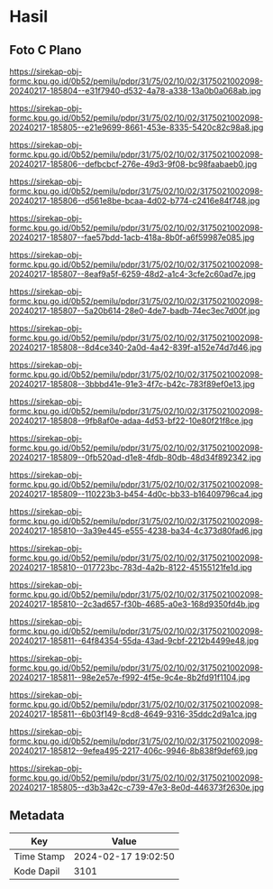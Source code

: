 # Hasil

## Foto C Plano

https://sirekap-obj-formc.kpu.go.id/0b52/pemilu/pdpr/31/75/02/10/02/3175021002098-20240217-185804--e31f7940-d532-4a78-a338-13a0b0a068ab.jpg

https://sirekap-obj-formc.kpu.go.id/0b52/pemilu/pdpr/31/75/02/10/02/3175021002098-20240217-185805--e21e9699-8661-453e-8335-5420c82c98a8.jpg

https://sirekap-obj-formc.kpu.go.id/0b52/pemilu/pdpr/31/75/02/10/02/3175021002098-20240217-185806--defbcbcf-276e-49d3-9f08-bc98faabaeb0.jpg

https://sirekap-obj-formc.kpu.go.id/0b52/pemilu/pdpr/31/75/02/10/02/3175021002098-20240217-185806--d561e8be-bcaa-4d02-b774-c2416e84f748.jpg

https://sirekap-obj-formc.kpu.go.id/0b52/pemilu/pdpr/31/75/02/10/02/3175021002098-20240217-185807--fae57bdd-1acb-418a-8b0f-a6f59987e085.jpg

https://sirekap-obj-formc.kpu.go.id/0b52/pemilu/pdpr/31/75/02/10/02/3175021002098-20240217-185807--8eaf9a5f-6259-48d2-a1c4-3cfe2c60ad7e.jpg

https://sirekap-obj-formc.kpu.go.id/0b52/pemilu/pdpr/31/75/02/10/02/3175021002098-20240217-185807--5a20b614-28e0-4de7-badb-74ec3ec7d00f.jpg

https://sirekap-obj-formc.kpu.go.id/0b52/pemilu/pdpr/31/75/02/10/02/3175021002098-20240217-185808--8d4ce340-2a0d-4a42-839f-a152e74d7d46.jpg

https://sirekap-obj-formc.kpu.go.id/0b52/pemilu/pdpr/31/75/02/10/02/3175021002098-20240217-185808--3bbbd41e-91e3-4f7c-b42c-783f89ef0e13.jpg

https://sirekap-obj-formc.kpu.go.id/0b52/pemilu/pdpr/31/75/02/10/02/3175021002098-20240217-185808--9fb8af0e-adaa-4d53-bf22-10e80f21f8ce.jpg

https://sirekap-obj-formc.kpu.go.id/0b52/pemilu/pdpr/31/75/02/10/02/3175021002098-20240217-185809--0fb520ad-d1e8-4fdb-80db-48d34f892342.jpg

https://sirekap-obj-formc.kpu.go.id/0b52/pemilu/pdpr/31/75/02/10/02/3175021002098-20240217-185809--110223b3-b454-4d0c-bb33-b16409796ca4.jpg

https://sirekap-obj-formc.kpu.go.id/0b52/pemilu/pdpr/31/75/02/10/02/3175021002098-20240217-185810--3a39e445-e555-4238-ba34-4c373d80fad6.jpg

https://sirekap-obj-formc.kpu.go.id/0b52/pemilu/pdpr/31/75/02/10/02/3175021002098-20240217-185810--017723bc-783d-4a2b-8122-45155121fe1d.jpg

https://sirekap-obj-formc.kpu.go.id/0b52/pemilu/pdpr/31/75/02/10/02/3175021002098-20240217-185810--2c3ad657-f30b-4685-a0e3-168d9350fd4b.jpg

https://sirekap-obj-formc.kpu.go.id/0b52/pemilu/pdpr/31/75/02/10/02/3175021002098-20240217-185811--64f84354-55da-43ad-9cbf-2212b4499e48.jpg

https://sirekap-obj-formc.kpu.go.id/0b52/pemilu/pdpr/31/75/02/10/02/3175021002098-20240217-185811--98e2e57e-f992-4f5e-9c4e-8b2fd91f1104.jpg

https://sirekap-obj-formc.kpu.go.id/0b52/pemilu/pdpr/31/75/02/10/02/3175021002098-20240217-185811--6b03f149-8cd8-4649-9316-35ddc2d9a1ca.jpg

https://sirekap-obj-formc.kpu.go.id/0b52/pemilu/pdpr/31/75/02/10/02/3175021002098-20240217-185812--9efea495-2217-406c-9946-8b838f9def69.jpg

https://sirekap-obj-formc.kpu.go.id/0b52/pemilu/pdpr/31/75/02/10/02/3175021002098-20240217-185805--d3b3a42c-c739-47e3-8e0d-446373f2630e.jpg


## Metadata

| Key        | Value               |
| ---------- | ------------------- |
| Time Stamp | 2024-02-17 19:02:50 |
| Kode Dapil | 3101                |



